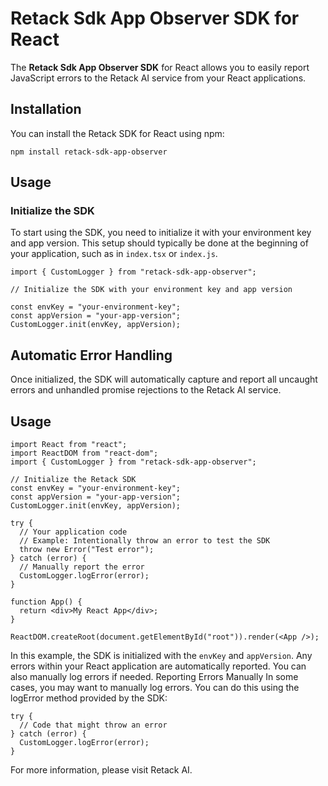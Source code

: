 # Retack Sdk App Observer SDK for React

The **Retack Sdk App Observer SDK** for React allows you to easily report JavaScript errors to the Retack AI service from your React applications.

## Installation

You can install the Retack SDK for React using npm:

`npm install retack-sdk-app-observer`

## Usage

### Initialize the SDK

To start using the SDK, you need to initialize it with your environment key and app version.
This setup should typically be done at the beginning of your application, such as in `index.tsx` or `index.js`.

```
import { CustomLogger } from "retack-sdk-app-observer";

// Initialize the SDK with your environment key and app version

const envKey = "your-environment-key";
const appVersion = "your-app-version";
CustomLogger.init(envKey, appVersion);
```

## Automatic Error Handling

Once initialized, the SDK will automatically capture and report all uncaught errors and unhandled promise rejections to the Retack AI service.

## Usage

```
import React from "react";
import ReactDOM from "react-dom";
import { CustomLogger } from "retack-sdk-app-observer";

// Initialize the Retack SDK
const envKey = "your-environment-key"; 
const appVersion = "your-app-version";
CustomLogger.init(envKey, appVersion);

try {
  // Your application code
  // Example: Intentionally throw an error to test the SDK
  throw new Error("Test error");
} catch (error) {
  // Manually report the error
  CustomLogger.logError(error);
}

function App() {
  return <div>My React App</div>;
}

ReactDOM.createRoot(document.getElementById("root")).render(<App />);
```

In this example, the SDK is initialized with the `envKey` and `appVersion`.
Any errors within your React application are automatically reported.
You can also manually log errors if needed.
Reporting Errors Manually
In some cases, you may want to manually log errors. You can do this using the logError method provided by the SDK:

```
try {
  // Code that might throw an error
} catch (error) {
  CustomLogger.logError(error);
}
```

For more information, please visit Retack AI.
